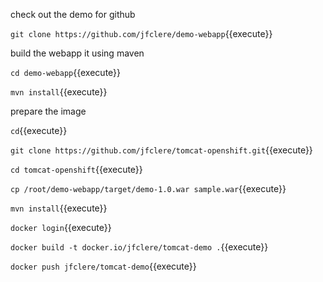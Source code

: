 check out the demo for github

`git clone https://github.com/jfclere/demo-webapp`{{execute}}

build the webapp it using maven

`cd demo-webapp`{{execute}}

`mvn install`{{execute}}

prepare the image

`cd`{{execute}}

`git clone https://github.com/jfclere/tomcat-openshift.git`{{execute}}

`cd tomcat-openshift`{{execute}}

`cp /root/demo-webapp/target/demo-1.0.war sample.war`{{execute}}

`mvn install`{{execute}}

`docker login`{{execute}}

`docker build -t docker.io/jfclere/tomcat-demo .`{{execute}}

`docker push jfclere/tomcat-demo`{{execute}}



